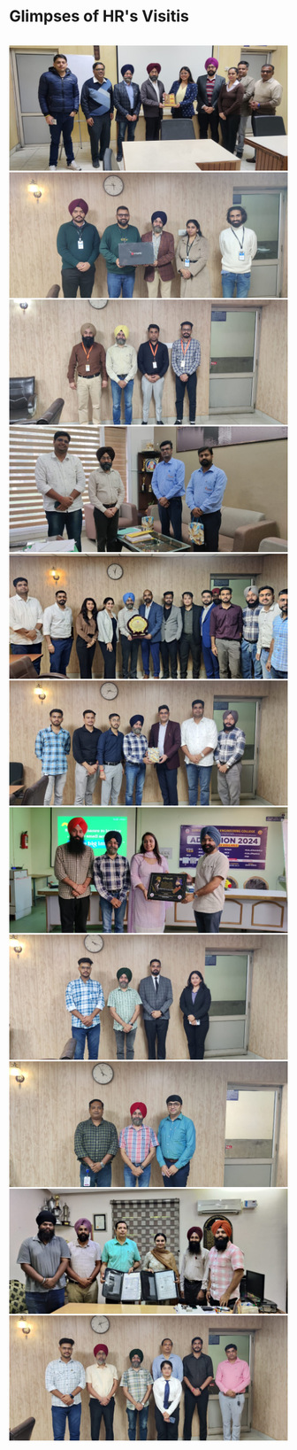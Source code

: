 # Glimpses of HR's Visitis

\
![Glimpses](Images/glimpses/IMG-20241212-WA0002.jpg)
\
![Glimpses](Images/glimpses/IMG-20241212-WA0019.jpg)
\
![Glimpses](Images/glimpses/IMG-20241212-WA0024.jpg)
\
![Glimpses](Images/glimpses/IMG-20241212-WA0026.jpg)
\
![Glimpses](Images/glimpses/IMG-20241212-WA0030.jpg)
\
![Glimpses](Images/glimpses/IMG-20241212-WA0037.jpg)
\
![Glimpses](Images/glimpses/IMG-20241212-WA0039.jpg)
\
![Glimpses](Images/glimpses/IMG-20241212-WA0044.jpg)
\
![Glimpses](Images/glimpses/IMG-20241212-WA0048.jpg)
\
![Glimpses](Images/glimpses/IMG-20241212-WA0053.jpg)
\
![Glimpses](Images/glimpses/IMG-20241212-WA0054.jpg)
